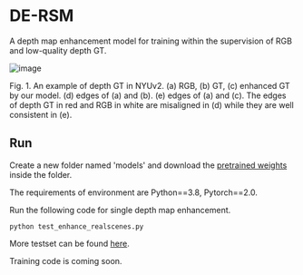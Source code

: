 # DE-RSM
A depth map enhancement model for training within the supervision of RGB and low-quality depth GT.

![image](https://github.com/dangdang17/DE-RSM/assets/78062148/da8c9d28-7367-48f2-904f-81159ac3ecfa)

Fig. 1. An example of depth GT in NYUv2. (a) RGB, (b) GT, (c) enhanced GT by our model. (d) edges of (a) and (b). (e) edges of (a) and (c). The edges of depth GT in red and RGB in white are misaligned in (d) while they are well consistent in (e).

## Run
Create a new folder named 'models' and download the [pretrained weights](https://drive.google.com/drive/folders/1o3vboZ20PhnOxLFP7U6trWJEdrJG8n3d?hl=zh_CN) inside the folder.

The requirements of environment are Python==3.8, Pytorch==2.0.

Run the following code for single depth map enhancement.

```python test_enhance_realscenes.py```

More testset can be found [here](https://github.com/Wang-xjtu/G2-MonoDepth).

Training code is coming soon.
